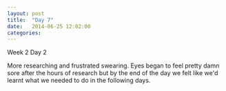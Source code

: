```yaml
---
layout: post
title:  "Day 7"
date:   2014-06-25 12:02:00
categories:
---
```


Week 2 Day 2 

More researching and frustrated swearing. Eyes began to feel pretty damn sore after the hours of research but by the end of the day we felt like we'd learnt what we needed to do in the following days.
